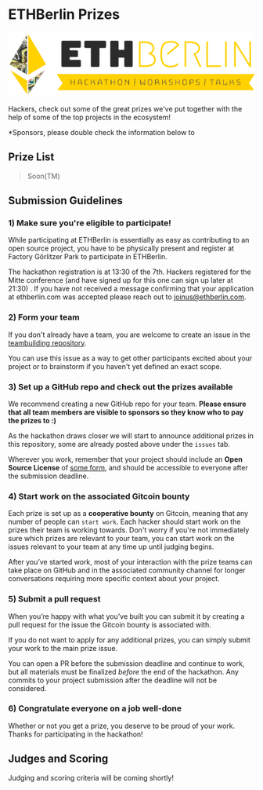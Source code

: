 # ETHBerlin Prizes

![ETHBerlin logo](https://github.com/ethberlin-hackathon/media-assets/raw/master/ETHBerlin%20logo%20-%20horizontal%20transparent%20-%20small.png)

Hackers, check out some of the great prizes we've put together with the help of some of the top projects in the ecosystem!

*Sponsors, please double check the information below to 

## Prize List

>Soon(TM)

## Submission Guidelines

### 1) Make sure you're eligible to participate!

While participating at ETHBerlin is essentially as easy as contributing to an open source project, you have to be physically present and register at Factory Görlitzer Park to participate in ETHBerlin. 

The hackathon registration is at 13:30 of the 7th. Hackers registered for the Mitte conference (and have signed up for this one can sign up later at 21:30) . If you have not received a message confirming that your application at ethberlin.com was accepted please reach out to joinus@ethberlin.com.

### 2) Form your team

If you don't already have a team, you are welcome to create an issue in the [teambuilding repository](https://github.com/ethberlin-hackathon/ETHBerlin-Teambuilding). 

You can use this issue as a way to get other participants excited about your project or to brainstorm if you haven't yet defined an exact scope.

### 3) Set up a GitHub repo and check out the prizes available

We recommend creating a new GitHub repo for your team. **Please ensure that all team members are visible to sponsors so they know who to pay the prizes to :)**

As the hackathon draws closer we will start to announce additional prizes in this repository, some are already posted above under the `issues` tab.

Wherever you work, remember that your project should include an **Open Source License** of [some form](https://opensource.org/licenses), and should be accessible to everyone after the submission deadline.

### 4) Start work on the associated Gitcoin bounty

Each prize is set up as a **cooperative bounty** on Gitcoin, meaning that any number of people can `start work`. Each hacker should start work on the prizes their team is working towards. Don't worry if you're not immediately sure which prizes are relevant to your team, you can start work on the issues relevant to your team at any time up until judging begins.

After you’ve started work, most of your interaction with the prize teams can take place on GitHub and in the associated community channel for longer conversations requiring more specific context about your project.

### 5) Submit a pull request 
When you’re happy with what you’ve built you can submit it by creating a pull request for the issue the Gitcoin bounty is associated with. 

If you do not want to apply for any additional prizes, you can simply submit your work to the main prize issue.

You can open a PR before the submission deadline and continue to work, but all materials must be finalized *before* the end of the hackathon. Any commits to your project submission after the deadline will not be considered.

### 6) Congratulate everyone on a job well-done
Whether or not you get a prize, you deserve to be proud of your work. Thanks for participating in the hackathon!

## Judges and Scoring

Judging and scoring criteria will be coming shortly!
